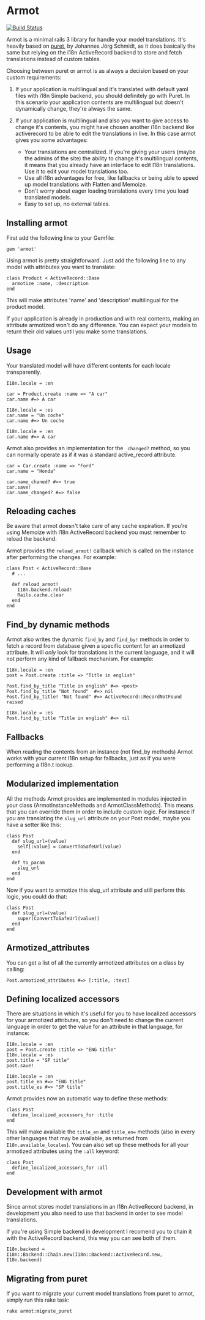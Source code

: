 Armot
=====

[![Build Status](https://secure.travis-ci.org/rogercampos/armot.png)](http://travis-ci.org/rogercampos/armot)


Armot is a minimal rails 3 library for handle your model translations. It's
heavily based on [puret](https://github.com/jo/puret), by Johannes Jörg
Schmidt, as it does basically the same but relying on the i18n ActiveRecord
backend to store and fetch translations instead of custom tables.

Choosing between puret or armot is as always a decision based on your custom
requirements:

1. If your application is multilingual and it's translated with default yaml
   files with i18n Simple backend, you should definitely go with Puret. In this
   scenario your application contents are multilingual but doesn't dynamically
   change, they're always the same.

2. If your application is multilingual and also you want to give access to
   change it's contents, you might have chosen another i18n backend like
   activerecord to be able to edit the translations in live. In this case
   armot gives you some advantages:

   - Your translations are centralized. If you're giving your users (maybe the
     admins of the site) the ability to change it's multilingual contents, it
     means that you already have an interface to edit I18n translations. Use it
     to edit your model translations too.
   - Use all i18n advantages for free, like fallbacks or being able to speed up model
     translations with Flatten and Memoize.
   - Don't worry about eager loading translations every time you load translated
     models.
   - Easy to set up, no external tables.


Installing armot
----------------

First add the following line to your Gemfile:

    gem 'armot'

Using armot is pretty straightforward. Just add the following line to any
model with attributes you want to translate:

    class Product < ActiveRecord::Base
      armotize :name, :description
    end

This will make attributes 'name' and 'description' multilingual for the
product model.

If your application is already in production and with real contents, making an
attribute armotized won't do any difference. You can expect your models to
return their old values until you make some translations.


Usage
-----

Your translated model will have different contents for each locale transparently.

    I18n.locale = :en

    car = Product.create :name => "A car"
    car.name #=> A car

    I18n.locale = :es
    car.name = "Un coche"
    car.name #=> Un coche

    I18n.locale = :en
    car.name #=> A car

Armot also provides an implementation for the `_changed?` method, so you can
normally operate as if it was a standard active_record attribute.

    car = Car.create :name => "Ford"
    car.name = "Honda"

    car.name_chaned? #=> true
    car.save!
    car.name_changed? #=> false


Reloading caches
----------------

Be aware that armot doesn't take care of any cache expiration. If you're using
Memoize with I18n ActiveRecord backend you must remember to reload the
backend.

Armot provides the `reload_armot!` callback which is called on the
instance after performing the changes. For example:

    class Post < ActiveRecord::Base
      # ...

      def reload_armot!
        I18n.backend.reload!
        Rails.cache.clear
      end
    end


Find_by dynamic methods
-----------------------

Armot also writes the dynamic `find_by` and `find_by!` methods in order to
fetch a record from database given a specific content for an armotized
attribute. It will *only* look for translations in the current language, and
it will not perform any kind of fallback mechanism. For example:

    I18n.locale = :en
    post = Post.create :title => "Title in english"

    Post.find_by_title "Title in english" #=> <post>
    Post.find_by_title "Not found"  #=> nil
    Post.find_by_title! "Not found" #=> ActiveRecord::RecordNotFound raised

    I18n.locale = :es
    Post.find_by_title "Title in english" #=> nil


Fallbacks
---------

When reading the contents from an instance (not find_by methods) Armot works
with your current I18n setup for fallbacks, just as if you were performing a
I18n.t lookup.


Modularized implementation
--------------------------

All the methods Armot provides are implemented in modules injected in your
class (ArmotInstanceMethods and ArmotClassMethods). This means that you can
override them in order to include custom logic. For instance if you are
translating the `slug_url` attribute on your Post model, maybe you have a
setter like this:

    class Post
      def slug_url=(value)
        self[:value] = ConvertToSafeUrl(value)
      end

      def to_param
        slug_url
      end
    end

Now if you want to armotize this slug_url attribute and still perform this
logic, you could do that:

    class Post
      def slug_url=(value)
        super(ConvertToSafeUrl(value))
      end
    end

Armotized_attributes
--------------------

You can get a list of all the currently armotized attributes on a class by
calling:

    Post.armotized_attributes #=> [:title, :text]


Defining localized accessors
----------------------------

There are situations in which it's useful for you to have localized accessors for
your armotized attributes, so you don't need to change the current language in
order to get the value for an attribute in that language, for instance:

    I18n.locale = :en
    post = Post.create :title => "ENG title"
    I18n.locale = :es
    post.title = "SP title"
    post.save!

    I18n.locale = :en
    post.title_en #=> "ENG title"
    post.title_es #=> "SP title"

Armot provides now an automatic way to define these methods:

    class Post
      define_localized_accessors_for :title
    end

This will make available the `title_en` and `title_en=` methods (also in every
other languages that may be available, as returned from
`I18n.available_locales`). You can also set up these methods for all your
armotized attributes using the `:all` keyword:


    class Post
      define_localized_accessors_for :all
    end



Development with armot
----------------------

Since armot stores model translations in an I18n ActiveRecord backend, in
development you also need to use that backend in order to see model
translations.

If you're using Simple backend in development I recomend you to chain it with
the ActiveRecord backend, this way you can see both of them.

    I18n.backend = I18n::Backend::Chain.new(I18n::Backend::ActiveRecord.new, I18n.backend)



Migrating from puret
--------------------

If you want to migrate your current model translations from puret to armot,
simply run this rake task:

    rake armot:migrate_puret


